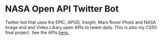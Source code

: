 # NASA Open API Twitter Bot
Twitter bot that uses the EPIC, APOD, Insight, Mars Rover Photo and NASA Image and and Video Libary open APIs to tweet daily. This is also my CS50 final project. See the APIs [here.](https://api.nasa.gov/)
